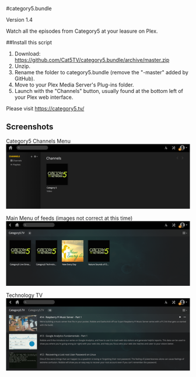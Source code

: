 #category5.bundle

Version 1.4

Watch all the episodes from Category5 at your leasure on Plex.

##Install this script
1. Download: https://github.com/Cat5TV/category5.bundle/archive/master.zip
2. Unzip.
3. Rename the folder to category5.bundle (remove the "-master" added by GitHub).
4. Move to your Plex Media Server's Plug-ins folder.
5. Launch with the "Channels" button, usually found at the bottom left of your Plex web interface.

Please visit https://category5.tv/

## Screenshots
Category5 Channels Menu
![Category5 Channels Menu](Contents/Resources/screenshots/main.png?raw=true)

Main Menu of feeds (images not correct at this time)
![Category5 Channels Menu](Contents/Resources/screenshots/firstshots.png?raw=true)

Technology TV
![Category5 Channels Menu](Contents/Resources/screenshots/techtv.png?raw=true)
